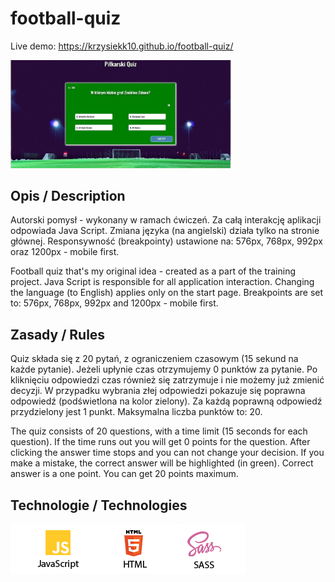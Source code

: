 # football-quiz
Live demo: https://krzysiekk10.github.io/football-quiz/

<img src="img/screenshot.jpg" width="70%" height="80%"> 

## Opis / Description
Autorski pomysł - wykonany w ramach ćwiczeń. Za całą interakcję aplikacji odpowiada Java Script. Zmiana języka (na angielski) działa tylko na stronie głównej.
Responsywność (breakpointy) ustawione na: 576px, 768px, 992px oraz 1200px - mobile first.

Football quiz that's my original idea - created as a part of the training project. Java Script is responsible for all application interaction. Changing the language (to English) applies only on the start page. Breakpoints are set to: 576px, 768px, 992px and 1200px - mobile first.

## Zasady / Rules
Quiz składa się z 20 pytań, z ograniczeniem czasowym (15 sekund na każde pytanie). Jeżeli upłynie czas otrzymujemy 0 punktów za pytanie. Po kliknięciu odpowiedzi czas również się zatrzymuje i nie możemy już zmienić decyzji. W przypadku wybrania złej odpowiedzi pokazuje się poprawna odpowiedź (podświetlona na kolor zielony). Za każdą poprawną odpowiedź przydzielony jest 1 punkt. Maksymalna liczba punktów to: 20.

The quiz consists of 20 questions, with a time limit (15 seconds for each question). If the time runs out you will get 0 points for the question. After clicking the answer time stops and you can not change your decision. If you make a mistake, the correct answer will be highlighted (in green). Correct answer is a one point. You can get 20 points maximum.

## Technologie / Technologies
<img src="img/technologies.png"> 

